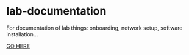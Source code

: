 # lab-documentation
For documentation of lab things: onboarding, network setup, software installation...

[GO HERE](https://github.com/theunissenlab/lab-documentation/wiki)
